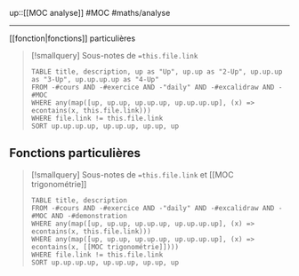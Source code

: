 up::[[MOC analyse]]
#MOC #maths/analyse 

----
[[fonction|fonctions]] particulières

> [!smallquery] Sous-notes de `=this.file.link`
> ```dataview
> TABLE title, description, up as "Up", up.up as "2-Up", up.up.up as "3-Up", up.up.up.up as "4-Up"
> FROM -#cours AND -#exercice AND -"daily" AND -#excalidraw AND -#MOC
> WHERE any(map([up, up.up, up.up.up, up.up.up.up], (x) => econtains(x, this.file.link)))
> WHERE file.link != this.file.link
> SORT up.up.up.up, up.up.up, up.up, up
> ```

## Fonctions particulières

> [!smallquery] Sous-notes de `=this.file.link` et [[MOC trigonométrie]]
> ```dataview
> TABLE title, description
> FROM -#cours AND -#exercice AND -"daily" AND -#excalidraw AND -#MOC AND -#demonstration
> WHERE any(map([up, up.up, up.up.up, up.up.up.up], (x) => econtains(x, this.file.link)))
> WHERE any(map([up, up.up, up.up.up, up.up.up.up], (x) => econtains(x, [[MOC trigonométrie]])))
> WHERE file.link != this.file.link
> SORT up.up.up.up, up.up.up, up.up, up
> ```

